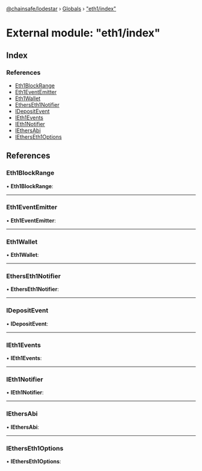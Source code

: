 [@chainsafe/lodestar](../README.md) › [Globals](../globals.md) › ["eth1/index"](_eth1_index_.md)

# External module: "eth1/index"

## Index

### References

* [Eth1BlockRange](_eth1_index_.md#eth1blockrange)
* [Eth1EventEmitter](_eth1_index_.md#eth1eventemitter)
* [Eth1Wallet](_eth1_index_.md#eth1wallet)
* [EthersEth1Notifier](_eth1_index_.md#etherseth1notifier)
* [IDepositEvent](_eth1_index_.md#idepositevent)
* [IEth1Events](_eth1_index_.md#ieth1events)
* [IEth1Notifier](_eth1_index_.md#ieth1notifier)
* [IEthersAbi](_eth1_index_.md#iethersabi)
* [IEthersEth1Options](_eth1_index_.md#ietherseth1options)

## References

###  Eth1BlockRange

• **Eth1BlockRange**:

___

###  Eth1EventEmitter

• **Eth1EventEmitter**:

___

###  Eth1Wallet

• **Eth1Wallet**:

___

###  EthersEth1Notifier

• **EthersEth1Notifier**:

___

###  IDepositEvent

• **IDepositEvent**:

___

###  IEth1Events

• **IEth1Events**:

___

###  IEth1Notifier

• **IEth1Notifier**:

___

###  IEthersAbi

• **IEthersAbi**:

___

###  IEthersEth1Options

• **IEthersEth1Options**:
